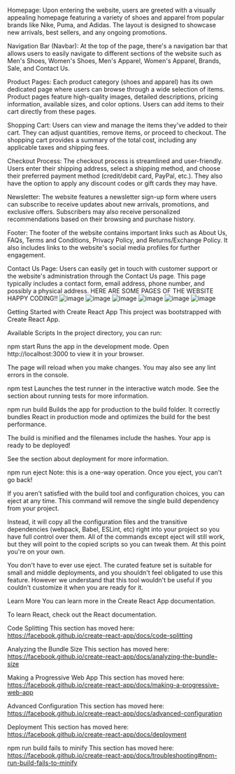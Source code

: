 Homepage: Upon entering the website, users are greeted with a visually appealing homepage featuring a variety of shoes and apparel from popular brands like Nike, Puma, and Adidas. The layout is designed to showcase new arrivals, best sellers, and any ongoing promotions.

Navigation Bar (Navbar): At the top of the page, there's a navigation bar that allows users to easily navigate to different sections of the website such as Men's Shoes, Women's Shoes, Men's Apparel, Women's Apparel, Brands, Sale, and Contact Us.

Product Pages: Each product category (shoes and apparel) has its own dedicated page where users can browse through a wide selection of items. Product pages feature high-quality images, detailed descriptions, pricing information, available sizes, and color options. Users can add items to their cart directly from these pages.

Shopping Cart: Users can view and manage the items they've added to their cart. They can adjust quantities, remove items, or proceed to checkout. The shopping cart provides a summary of the total cost, including any applicable taxes and shipping fees.

Checkout Process: The checkout process is streamlined and user-friendly. Users enter their shipping address, select a shipping method, and choose their preferred payment method (credit/debit card, PayPal, etc.). They also have the option to apply any discount codes or gift cards they may have.

Newsletter: The website features a newsletter sign-up form where users can subscribe to receive updates about new arrivals, promotions, and exclusive offers. Subscribers may also receive personalized recommendations based on their browsing and purchase history.

Footer: The footer of the website contains important links such as About Us, FAQs, Terms and Conditions, Privacy Policy, and Returns/Exchange Policy. It also includes links to the website's social media profiles for further engagement.

Contact Us Page: Users can easily get in touch with customer support or the website's administration through the Contact Us page. This page typically includes a contact form, email address, phone number, and possibly a physical address.
HERE ARE SOME PAGES OF THE WEBSITE HAPPY CODING!!
![image](https://github.com/Art1cD3vil/E-commerce-project-using-MERN/assets/144313199/12eefe6a-462b-43a0-aecf-2bc17c4e035a)
![image](https://github.com/Art1cD3vil/E-commerce-project-using-MERN/assets/144313199/06195f40-6dc9-4275-80e6-3c91f26394a2)
![image](https://github.com/Art1cD3vil/E-commerce-project-using-MERN/assets/144313199/17590a47-23cd-4b7d-800e-b1780e657dd9)
![image](https://github.com/Art1cD3vil/E-commerce-project-using-MERN/assets/144313199/b0157fe8-790a-473f-ad88-f63735b1ba30)
![image](https://github.com/Art1cD3vil/E-commerce-project-using-MERN/assets/144313199/1d2cab34-f994-49ef-840b-bc1b6b05f066)
![image](https://github.com/Art1cD3vil/E-commerce-project-using-MERN/assets/144313199/5ec21d76-ac69-4620-b44b-b3151e940c64)

Getting Started with Create React App
This project was bootstrapped with Create React App.

Available Scripts
In the project directory, you can run:

npm start
Runs the app in the development mode.
Open http://localhost:3000 to view it in your browser.

The page will reload when you make changes.
You may also see any lint errors in the console.

npm test
Launches the test runner in the interactive watch mode.
See the section about running tests for more information.

npm run build
Builds the app for production to the build folder.
It correctly bundles React in production mode and optimizes the build for the best performance.

The build is minified and the filenames include the hashes.
Your app is ready to be deployed!

See the section about deployment for more information.

npm run eject
Note: this is a one-way operation. Once you eject, you can't go back!

If you aren't satisfied with the build tool and configuration choices, you can eject at any time. This command will remove the single build dependency from your project.

Instead, it will copy all the configuration files and the transitive dependencies (webpack, Babel, ESLint, etc) right into your project so you have full control over them. All of the commands except eject will still work, but they will point to the copied scripts so you can tweak them. At this point you're on your own.

You don't have to ever use eject. The curated feature set is suitable for small and middle deployments, and you shouldn't feel obligated to use this feature. However we understand that this tool wouldn't be useful if you couldn't customize it when you are ready for it.

Learn More
You can learn more in the Create React App documentation.

To learn React, check out the React documentation.

Code Splitting
This section has moved here: https://facebook.github.io/create-react-app/docs/code-splitting

Analyzing the Bundle Size
This section has moved here: https://facebook.github.io/create-react-app/docs/analyzing-the-bundle-size

Making a Progressive Web App
This section has moved here: https://facebook.github.io/create-react-app/docs/making-a-progressive-web-app

Advanced Configuration
This section has moved here: https://facebook.github.io/create-react-app/docs/advanced-configuration

Deployment
This section has moved here: https://facebook.github.io/create-react-app/docs/deployment

npm run build fails to minify
This section has moved here: https://facebook.github.io/create-react-app/docs/troubleshooting#npm-run-build-fails-to-minify
